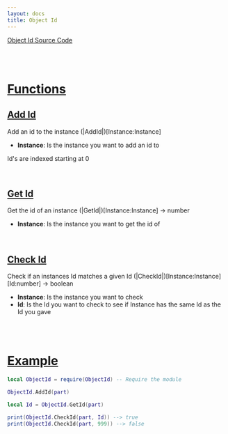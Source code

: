```yaml
---
layout: docs
title: Object Id
---
```


[Object Id Source Code](https://github.com/Monnapse/Utils/blob/main/src/Instances/ObjectId.lua "Source Code")

<br>
<br>

# [Functions](#functions)
## [Add Id](#add-id)
Add an id to the instance
(|AddId|)[Instance:Instance]

- **Instance**: Is the instance you want to add an id to

Id's are indexed starting at 0

<br>

## [Get Id](#get-id)
Get the id of an instance
(|GetId|)[Instance:Instance]
-> number 

- **Instance**: Is the instance you want to get the id of

<br>

## [Check Id](#check-id)
Check if an instances Id matches a given Id
(|CheckId|)[Instance:Instance][Id:number]
-> boolean

- **Instance**: Is the instance you want to check
- **Id**: Is the Id you want to check to see if Instance has the same Id as the Id you gave

<br>
<br>

# [Example](#example)
```lua
local ObjectId = require(ObjectId) -- Require the module

ObjectId.AddId(part)

local Id = ObjectId.GetId(part)

print(ObjectId.CheckId(part, Id)) --> true
print(ObjectId.CheckId(part, 999)) --> false
```